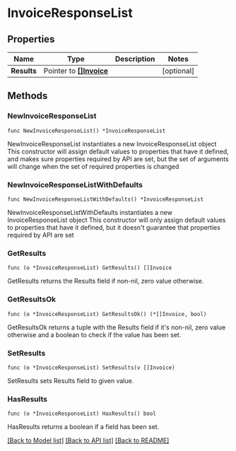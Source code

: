 # InvoiceResponseList

## Properties

Name | Type | Description | Notes
------------ | ------------- | ------------- | -------------
**Results** | Pointer to [**[]Invoice**](Invoice.md) |  | [optional] 

## Methods

### NewInvoiceResponseList

`func NewInvoiceResponseList() *InvoiceResponseList`

NewInvoiceResponseList instantiates a new InvoiceResponseList object
This constructor will assign default values to properties that have it defined,
and makes sure properties required by API are set, but the set of arguments
will change when the set of required properties is changed

### NewInvoiceResponseListWithDefaults

`func NewInvoiceResponseListWithDefaults() *InvoiceResponseList`

NewInvoiceResponseListWithDefaults instantiates a new InvoiceResponseList object
This constructor will only assign default values to properties that have it defined,
but it doesn't guarantee that properties required by API are set

### GetResults

`func (o *InvoiceResponseList) GetResults() []Invoice`

GetResults returns the Results field if non-nil, zero value otherwise.

### GetResultsOk

`func (o *InvoiceResponseList) GetResultsOk() (*[]Invoice, bool)`

GetResultsOk returns a tuple with the Results field if it's non-nil, zero value otherwise
and a boolean to check if the value has been set.

### SetResults

`func (o *InvoiceResponseList) SetResults(v []Invoice)`

SetResults sets Results field to given value.

### HasResults

`func (o *InvoiceResponseList) HasResults() bool`

HasResults returns a boolean if a field has been set.


[[Back to Model list]](../README.md#documentation-for-models) [[Back to API list]](../README.md#documentation-for-api-endpoints) [[Back to README]](../README.md)


